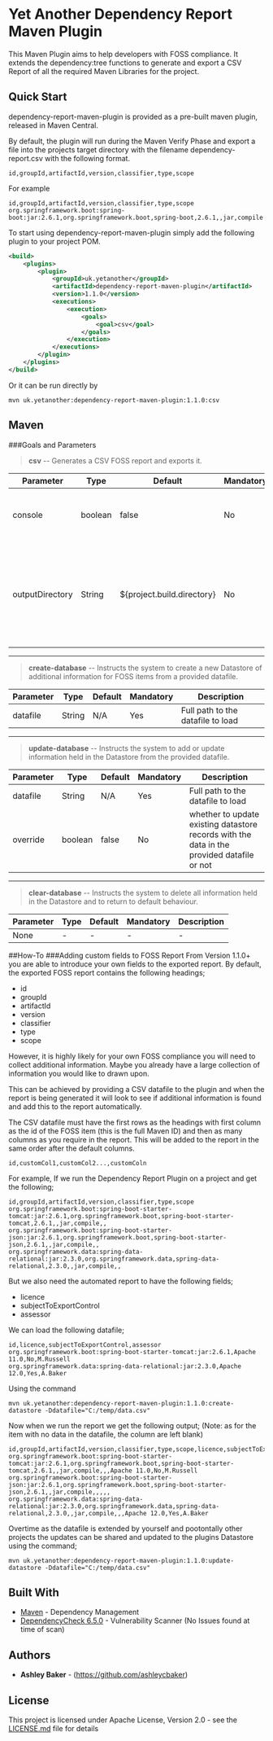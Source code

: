 # Yet Another Dependency Report Maven Plugin
This Maven Plugin aims to help developers with FOSS compliance. It extends the dependency:tree functions to generate and export a CSV Report of all the required Maven Libraries for the project.

## Quick Start
dependency-report-maven-plugin is provided as a pre-built maven plugin, released in Maven Central.

By default, the plugin will run during the Maven Verify Phase and export a file into the projects target directory with the filename dependency-report.csv with the following format.

```
id,groupId,artifactId,version,classifier,type,scope
```

For example
```
id,groupId,artifactId,version,classifier,type,scope
org.springframework.boot:spring-boot:jar:2.6.1,org.springframework.boot,spring-boot,2.6.1,,jar,compile
```

To start using dependency-report-maven-plugin simply add the following plugin to your project POM.

```xml
<build>
    <plugins>
        <plugin>
            <groupId>uk.yetanother</groupId>
            <artifactId>dependency-report-maven-plugin</artifactId>
            <version>1.1.0</version>
            <executions>
                <execution>
                    <goals>
                        <goal>csv</goal>
                    </goals>
                </execution>
            </executions>
        </plugin>
    </plugins>
</build>
```

Or it can be run directly by 

```shell
mvn uk.yetanother:dependency-report-maven-plugin:1.1.0:csv
```
## Maven
###Goals and Parameters

>**csv**
> -- Generates a CSV FOSS report and exports it.

| Parameter       | Type    | Default                    | Mandatory | Description                                                                                |
|-----------------|---------|----------------------------|-----------|--------------------------------------------------------------------------------------------|
| console         | boolean | false                      | No        | Should the report also be printed to the console.                                          |
| outputDirectory | String  | ${project.build.directory} | No        | Where should the report be exported too. By default the projects target directory is used. |

<hr/>

>**create-database**
> -- Instructs the system to create a new Datastore of additional information for FOSS items from a provided datafile.

| Parameter | Type   | Default | Mandatory | Description                        |
|-----------|--------|---------|-----------|------------------------------------|
| datafile  | String | N/A     | Yes       | Full path to the datafile to load  |

<hr/>

>**update-database**
> -- Instructs the system to add or update information held in the Datastore from the provided datafile.

| Parameter | Type    | Default | Mandatory | Description                                                                                |
|-----------|---------|---------|-----------|--------------------------------------------------------------------------------------------|
| datafile  | String  | N/A     | Yes       | Full path to the datafile to load                                                          |
| override  | boolean | false   | No        | whether to update existing datastore records with the data in the provided datafile or not |

<hr/>

>**clear-database**
> -- Instructs the system to delete all information held in the Datastore and to return to default behaviour.

| Parameter | Type | Default | Mandatory | Description |
|-----------|------|---------|-----------|-------------|
| None      | -    | -       | -         | -           |

##How-To
###Adding custom fields to FOSS Report
From Version 1.1.0+ you are able to introduce your own fields to the exported report. By default, the exported FOSS report contains the following headings;
* id
* groupId
* artifactId
* version
* classifier
* type
* scope

However, it is highly likely for your own FOSS compliance you will need to collect additional information. Maybe you already have a large collection of information you would like to drawn upon.

This can be achieved by providing a CSV datafile to the plugin and when the report is being generated it will look to see if additional information is found and add this to the report automatically.

The CSV datafile must have the first rows as the headings with first column as the id of the FOSS item (this is the full Maven ID) and then as many columns as you require in the report. This will be added to the report in the same order after the default columns.
```
id,customCol1,customCol2...,customColn
```

For example, If we run the Dependency Report Plugin on a project and get the following;

```
id,groupId,artifactId,version,classifier,type,scope
org.springframework.boot:spring-boot-starter-tomcat:jar:2.6.1,org.springframework.boot,spring-boot-starter-tomcat,2.6.1,,jar,compile,,
org.springframework.boot:spring-boot-starter-json:jar:2.6.1,org.springframework.boot,spring-boot-starter-json,2.6.1,,jar,compile,,
org.springframework.data:spring-data-relational:jar:2.3.0,org.springframework.data,spring-data-relational,2.3.0,,jar,compile,,
```

But we also need the automated report to have the following fields;
* licence
* subjectToExportControl
* assessor

We can load the following datafile;

```
id,licence,subjectToExportControl,assessor
org.springframework.boot:spring-boot-starter-tomcat:jar:2.6.1,Apache 11.0,No,M.Russell
org.springframework.data:spring-data-relational:jar:2.3.0,Apache 12.0,Yes,A.Baker
```
Using the command

```shell
mvn uk.yetanother:dependency-report-maven-plugin:1.1.0:create-datastore -Ddatafile="C:/temp/data.csv"
```

Now when we run the report we get the following output; (Note: as for the item with no data in the datafile, the column are left blank)
```
id,groupId,artifactId,version,classifier,type,scope,licence,subjectToExportControl,assessor
org.springframework.boot:spring-boot-starter-tomcat:jar:2.6.1,org.springframework.boot,spring-boot-starter-tomcat,2.6.1,,jar,compile,,,Apache 11.0,No,M.Russell
org.springframework.boot:spring-boot-starter-json:jar:2.6.1,org.springframework.boot,spring-boot-starter-json,2.6.1,,jar,compile,,,,,
org.springframework.data:spring-data-relational:jar:2.3.0,org.springframework.data,spring-data-relational,2.3.0,,jar,compile,,,Apache 12.0,Yes,A.Baker
```

Overtime as the datafile is extended by yourself and pootontally other projects the updates can be shared and updated to the plugins Datastore using the command;
```shell
mvn uk.yetanother:dependency-report-maven-plugin:1.1.0:update-datastore -Ddatafile="C:/temp/data.csv"
```

## Built With
* [Maven](https://maven.apache.org/) - Dependency Management
* [DependencyCheck 6.5.0](https://jeremylong.github.io/DependencyCheck/index.html) - Vulnerability Scanner (No Issues found at time of scan)

## Authors
* **Ashley Baker** - (https://github.com/ashleycbaker)

## License
This project is licensed under Apache License, Version 2.0 - see the [LICENSE.md](LICENSE.md) file for details